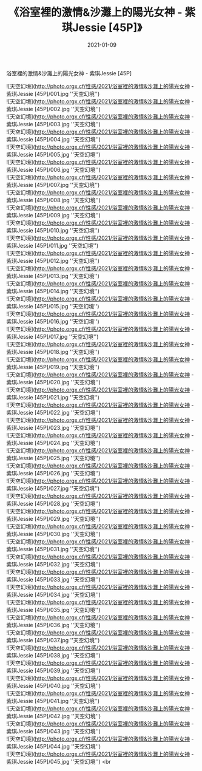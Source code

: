 ﻿---
layout: post
title:  《浴室裡的激情&沙灘上的陽光女神 - 紫琪Jessie [45P]》
date:   2021-01-09
image: http://photo.orgx.cf/性感/2021/浴室裡的激情&沙灘上的陽光女神 - 紫琪Jessie [45P]/000.jpg
categories: [美女, 性感, 泳衣]
---

浴室裡的激情&沙灘上的陽光女神 - 紫琪Jessie [45P]



![天空幻境](http://photo.orgx.cf/性感/2021/浴室裡的激情&沙灘上的陽光女神 - 紫琪Jessie [45P]/001.jpg ''天空幻境'') <br>
![天空幻境](http://photo.orgx.cf/性感/2021/浴室裡的激情&沙灘上的陽光女神 - 紫琪Jessie [45P]/002.jpg ''天空幻境'') <br>
![天空幻境](http://photo.orgx.cf/性感/2021/浴室裡的激情&沙灘上的陽光女神 - 紫琪Jessie [45P]/003.jpg ''天空幻境'') <br>
![天空幻境](http://photo.orgx.cf/性感/2021/浴室裡的激情&沙灘上的陽光女神 - 紫琪Jessie [45P]/004.jpg ''天空幻境'') <br>
![天空幻境](http://photo.orgx.cf/性感/2021/浴室裡的激情&沙灘上的陽光女神 - 紫琪Jessie [45P]/005.jpg ''天空幻境'') <br>
![天空幻境](http://photo.orgx.cf/性感/2021/浴室裡的激情&沙灘上的陽光女神 - 紫琪Jessie [45P]/006.jpg ''天空幻境'') <br>
![天空幻境](http://photo.orgx.cf/性感/2021/浴室裡的激情&沙灘上的陽光女神 - 紫琪Jessie [45P]/007.jpg ''天空幻境'') <br>
![天空幻境](http://photo.orgx.cf/性感/2021/浴室裡的激情&沙灘上的陽光女神 - 紫琪Jessie [45P]/008.jpg ''天空幻境'') <br>
![天空幻境](http://photo.orgx.cf/性感/2021/浴室裡的激情&沙灘上的陽光女神 - 紫琪Jessie [45P]/009.jpg ''天空幻境'') <br>
![天空幻境](http://photo.orgx.cf/性感/2021/浴室裡的激情&沙灘上的陽光女神 - 紫琪Jessie [45P]/010.jpg ''天空幻境'') <br>
![天空幻境](http://photo.orgx.cf/性感/2021/浴室裡的激情&沙灘上的陽光女神 - 紫琪Jessie [45P]/011.jpg ''天空幻境'') <br>
![天空幻境](http://photo.orgx.cf/性感/2021/浴室裡的激情&沙灘上的陽光女神 - 紫琪Jessie [45P]/012.jpg ''天空幻境'') <br>
![天空幻境](http://photo.orgx.cf/性感/2021/浴室裡的激情&沙灘上的陽光女神 - 紫琪Jessie [45P]/013.jpg ''天空幻境'') <br>
![天空幻境](http://photo.orgx.cf/性感/2021/浴室裡的激情&沙灘上的陽光女神 - 紫琪Jessie [45P]/014.jpg ''天空幻境'') <br>
![天空幻境](http://photo.orgx.cf/性感/2021/浴室裡的激情&沙灘上的陽光女神 - 紫琪Jessie [45P]/015.jpg ''天空幻境'') <br>
![天空幻境](http://photo.orgx.cf/性感/2021/浴室裡的激情&沙灘上的陽光女神 - 紫琪Jessie [45P]/016.jpg ''天空幻境'') <br>
![天空幻境](http://photo.orgx.cf/性感/2021/浴室裡的激情&沙灘上的陽光女神 - 紫琪Jessie [45P]/017.jpg ''天空幻境'') <br>
![天空幻境](http://photo.orgx.cf/性感/2021/浴室裡的激情&沙灘上的陽光女神 - 紫琪Jessie [45P]/018.jpg ''天空幻境'') <br>
![天空幻境](http://photo.orgx.cf/性感/2021/浴室裡的激情&沙灘上的陽光女神 - 紫琪Jessie [45P]/019.jpg ''天空幻境'') <br>
![天空幻境](http://photo.orgx.cf/性感/2021/浴室裡的激情&沙灘上的陽光女神 - 紫琪Jessie [45P]/020.jpg ''天空幻境'') <br>
![天空幻境](http://photo.orgx.cf/性感/2021/浴室裡的激情&沙灘上的陽光女神 - 紫琪Jessie [45P]/021.jpg ''天空幻境'') <br>
![天空幻境](http://photo.orgx.cf/性感/2021/浴室裡的激情&沙灘上的陽光女神 - 紫琪Jessie [45P]/022.jpg ''天空幻境'') <br>
![天空幻境](http://photo.orgx.cf/性感/2021/浴室裡的激情&沙灘上的陽光女神 - 紫琪Jessie [45P]/023.jpg ''天空幻境'') <br>
![天空幻境](http://photo.orgx.cf/性感/2021/浴室裡的激情&沙灘上的陽光女神 - 紫琪Jessie [45P]/024.jpg ''天空幻境'') <br>
![天空幻境](http://photo.orgx.cf/性感/2021/浴室裡的激情&沙灘上的陽光女神 - 紫琪Jessie [45P]/025.jpg ''天空幻境'') <br>
![天空幻境](http://photo.orgx.cf/性感/2021/浴室裡的激情&沙灘上的陽光女神 - 紫琪Jessie [45P]/026.jpg ''天空幻境'') <br>
![天空幻境](http://photo.orgx.cf/性感/2021/浴室裡的激情&沙灘上的陽光女神 - 紫琪Jessie [45P]/027.jpg ''天空幻境'') <br>
![天空幻境](http://photo.orgx.cf/性感/2021/浴室裡的激情&沙灘上的陽光女神 - 紫琪Jessie [45P]/028.jpg ''天空幻境'') <br>
![天空幻境](http://photo.orgx.cf/性感/2021/浴室裡的激情&沙灘上的陽光女神 - 紫琪Jessie [45P]/029.jpg ''天空幻境'') <br>
![天空幻境](http://photo.orgx.cf/性感/2021/浴室裡的激情&沙灘上的陽光女神 - 紫琪Jessie [45P]/030.jpg ''天空幻境'') <br>
![天空幻境](http://photo.orgx.cf/性感/2021/浴室裡的激情&沙灘上的陽光女神 - 紫琪Jessie [45P]/031.jpg ''天空幻境'') <br>
![天空幻境](http://photo.orgx.cf/性感/2021/浴室裡的激情&沙灘上的陽光女神 - 紫琪Jessie [45P]/032.jpg ''天空幻境'') <br>
![天空幻境](http://photo.orgx.cf/性感/2021/浴室裡的激情&沙灘上的陽光女神 - 紫琪Jessie [45P]/033.jpg ''天空幻境'') <br>
![天空幻境](http://photo.orgx.cf/性感/2021/浴室裡的激情&沙灘上的陽光女神 - 紫琪Jessie [45P]/034.jpg ''天空幻境'') <br>
![天空幻境](http://photo.orgx.cf/性感/2021/浴室裡的激情&沙灘上的陽光女神 - 紫琪Jessie [45P]/035.jpg ''天空幻境'') <br>
![天空幻境](http://photo.orgx.cf/性感/2021/浴室裡的激情&沙灘上的陽光女神 - 紫琪Jessie [45P]/036.jpg ''天空幻境'') <br>
![天空幻境](http://photo.orgx.cf/性感/2021/浴室裡的激情&沙灘上的陽光女神 - 紫琪Jessie [45P]/037.jpg ''天空幻境'') <br>
![天空幻境](http://photo.orgx.cf/性感/2021/浴室裡的激情&沙灘上的陽光女神 - 紫琪Jessie [45P]/038.jpg ''天空幻境'') <br>
![天空幻境](http://photo.orgx.cf/性感/2021/浴室裡的激情&沙灘上的陽光女神 - 紫琪Jessie [45P]/039.jpg ''天空幻境'') <br>
![天空幻境](http://photo.orgx.cf/性感/2021/浴室裡的激情&沙灘上的陽光女神 - 紫琪Jessie [45P]/040.jpg ''天空幻境'') <br>
![天空幻境](http://photo.orgx.cf/性感/2021/浴室裡的激情&沙灘上的陽光女神 - 紫琪Jessie [45P]/041.jpg ''天空幻境'') <br>
![天空幻境](http://photo.orgx.cf/性感/2021/浴室裡的激情&沙灘上的陽光女神 - 紫琪Jessie [45P]/042.jpg ''天空幻境'') <br>
![天空幻境](http://photo.orgx.cf/性感/2021/浴室裡的激情&沙灘上的陽光女神 - 紫琪Jessie [45P]/043.jpg ''天空幻境'') <br>
![天空幻境](http://photo.orgx.cf/性感/2021/浴室裡的激情&沙灘上的陽光女神 - 紫琪Jessie [45P]/044.jpg ''天空幻境'') <br>
![天空幻境](http://photo.orgx.cf/性感/2021/浴室裡的激情&沙灘上的陽光女神 - 紫琪Jessie [45P]/045.jpg ''天空幻境'') <br
